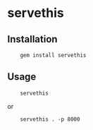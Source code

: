 servethis
=========


Installation
------------

		gem install servethis


Usage
-----

		servethis

or

		servethis . -p 8000
